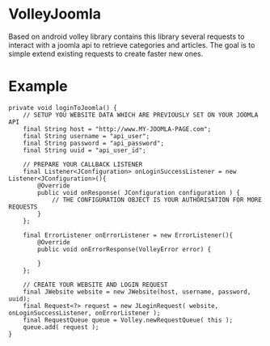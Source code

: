 VolleyJoomla
============

Based on android volley library contains this library several requests to interact with a joomla api to retrieve categories and articles. The goal is to simple extend existing requests to create faster new ones.

Example
=======

	private void loginToJoomla() {
  		// SETUP YOU WEBSITE DATA WHICH ARE PREVIOUSLY SET ON YOUR JOOMLA API
  		final String host = "http://www.MY-JOOMLA-PAGE.com";
  		final String username = "api_user";
		final String password = "api_password";
  		final String uuid = "api_user_id";
  
  		// PREPARE YOUR CALLBACK LISTENER
  		final Listener<JConfiguration> onLoginSuccessListener = new Listener<JConfiguration>(){
			@Override
			public void onResponse( JConfiguration configuration ) {
				// THE CONFIGURATION OBJECT IS YOUR AUTHORISATION FOR MORE REQUESTS
			}
		};
		
		final ErrorListener onErrorListener = new ErrorListener(){
	  		@Override
	  		public void onErrorResponse(VolleyError error) {
		  
	  		}
		};

  		// CREATE YOUR WEBSITE AND LOGIN REQUEST
		final JWebsite website = new JWebsite(host, username, password, uuid);
		final Request<?> request = new JLoginRequest( website, onLoginSuccessListener, onErrorListener );
  		final RequestQueue queue = Volley.newRequestQueue( this );
  		queue.add( request );
	}
